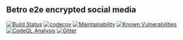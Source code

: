 ## Betro e2e encrypted social media

[![Build Status](https://github.com/betro-app/betro-server/actions/workflows/nodejs-test.yml/badge.svg)](https://github.com/betro-app/betro-server/actions/workflows/nodejs-test.yml)
[![codecov](https://codecov.io/gh/betro-app/betro-server/branch/master/graph/badge.svg)](https://codecov.io/gh/betro-app/betro-server)
[![Maintainability](https://api.codeclimate.com/v1/badges/deb63ff1b283d08b669d/maintainability)](https://codeclimate.com/github/betro-app/betro-server/maintainability)
[![Known Vulnerabilities](https://snyk.io/test/github/betro-app/betro-server/badge.svg)](https://snyk.io/test/github/betro-app/betro-server)
[![CodeQL Analysis](https://github.com/betro-app/betro-server/actions/workflows/codeql-analysis.yml/badge.svg)](https://github.com/betro-app/betro-server/actions/workflows/codeql-analysis.yml)
[![Gitter](https://badges.gitter.im/betroapp/community.svg)](https://gitter.im/betroapp/community?utm_source=badge&utm_medium=badge&utm_campaign=pr-badge)

